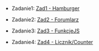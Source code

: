 <!-- rOZWIĄZANIA -->

* Zadanie1: [Zad1 - Hamburger](https://mrosiak546.github.io/ITNAF_HTML_CSS/zad1/)


* Zadanie2: [Zad2 - Forumlarz](https://mrosiak546.github.io/ITNAF_HTML_CSS/zad2/)


* Zadanie3: [Zad3 - FunkcjeJS](https://mrosiak546.github.io/ITNAF_HTML_CSS/zad3/)


* Zadanie4: [Zad4 - Licznik/Counter](https://mrosiak546.github.io/ITNAF_HTML_CSS/zad4/)